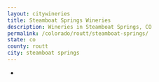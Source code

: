 ```yaml
---
layout: citywineries
title: Steamboat Springs Wineries
description: Wineries in Steamboat Springs, CO
permalink: /colorado/routt/steamboat-springs/
state: co
county: routt
city: steamboat springs
---
```

-

